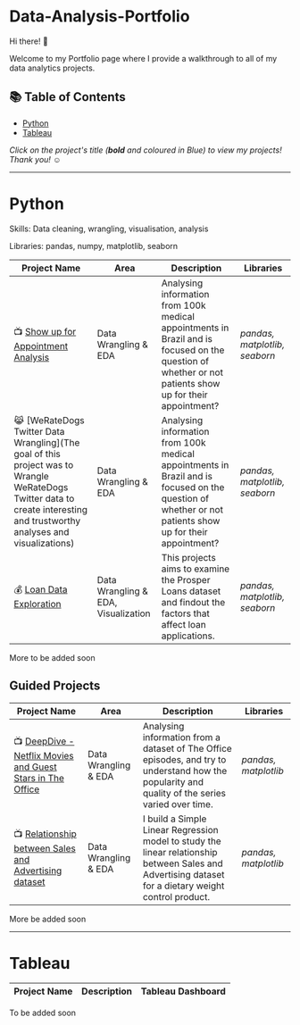 # Data-Analysis-Portfolio

Hi there! 🙋

Welcome to my Portfolio page where I provide a walkthrough to all of my data analytics projects.

## 📚 Table of Contents
- [Python](#python)
- [Tableau](#tableau)

_Click on the project's title (**bold** and coloured in Blue) to view my projects! Thank you! ☺️_

***

# Python

Skills: Data cleaning, wrangling, visualisation, analysis

Libraries: pandas, numpy, matplotlib, seaborn

| Project Name | Area | Description | Libraries |    
|---|---|---|---|
| 📺 [Show up for Appointment Analysis](https://github.com/fellydyll/-ALX-Udacity-Scholarship-Program/blob/main/investigate-a-dataset-template.ipynb) |   Data Wrangling & EDA | Analysing  information from 100k medical appointments in Brazil and is focused on the question of whether or not patients show up for their appointment? | _pandas, matplotlib, seaborn_ | 
| 😹 [WeRateDogs Twitter Data Wrangling](The goal of this project was to Wrangle WeRateDogs Twitter data to create interesting and trustworthy analyses and visualizations) |   Data Wrangling & EDA | Analysing  information from 100k medical appointments in Brazil and is focused on the question of whether or not patients show up for their appointment? | _pandas, matplotlib, seaborn_ | 
| 💰 [Loan Data Exploration](https://github.com/Felix-YH/-ALX-Udacity-Scholarship-Program/tree/main/Project%203) |   Data Wrangling & EDA, Visualization | This projects aims to examine the Prosper Loans dataset and findout the factors that affect loan applications.| _pandas, matplotlib, seaborn_ | 



More to be added soon

## Guided Projects

| Project Name | Area | Description | Libraries | 
|---|---|---|----|
| 📺 [DeepDive - Netflix Movies and Guest Stars in The Office](https://github.com/fellydyll/Data-Analysis-Portfolio/blob/main/Datacamp/DeepDive%20-%20Netflix%20Movies%20and%20Guest%20Stars%20in%20The%20Office.ipynb)| Data Wrangling & EDA | Analysing  information from a dataset of The Office episodes, and try to understand how the popularity and quality of the series varied over time.| _pandas, matplotlib_ |   
| 📺 [Relationship between Sales and Advertising dataset](https://github.com/fellydyll/Data-Analysis-Portfolio/blob/main/SimpleLinearRegression/SLR.ipynb)| Data Wrangling & EDA | I build a Simple Linear Regression model to study the linear relationship between Sales and Advertising dataset for a dietary weight control product.| _pandas, matplotlib_ |   

More be added soon

***

# Tableau

| Project Name | Description | Tableau Dashboard |
|---|---|---|

To be added soon
